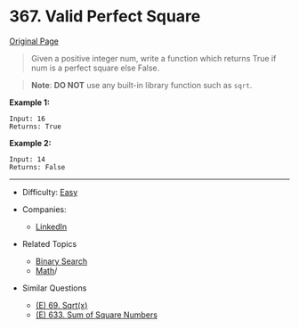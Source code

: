 # 367. Valid Perfect Square

[Original Page](https://leetcode.com/problems/valid-perfect-square/description/)

> Given a positive integer num, write a function which returns True if num is a perfect square else False.

> **Note**: **DO NOT** use any built-in library function such as `sqrt`.
 
**Example 1:** 
```
Input: 16
Returns: True
```

**Example 2:** 
```
Input: 14
Returns: False
```
---

* Difficulty: [Easy](https://leetcode.com/problemset/all/?difficulty=Easy)
* Companies:
  * [LinkedIn](https://leetcode.com/company/linkedin/)
* Related Topics 
  * [Binary Search](https://leetcode.com/tag/binary-search/)
  * [Math](https://leetcode.com/tag/math)/
  
   
* Similar Questions 
  * [(E) 69. Sqrt(x)](https://leetcode.com/problems/sqrtx/description/)
  * [(E) 633. Sum of Square Numbers](https://leetcode.com/problems/sum-of-square-numbers/description/)
